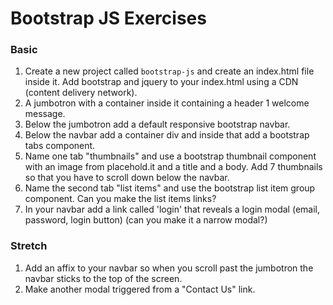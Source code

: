 # Bootstrap JS Exercises

### Basic

1. Create a new project called `bootstrap-js` and create an index.html file inside it. Add bootstrap and jquery to your index.html using a CDN (content delivery network).
1. A jumbotron with a container inside it containing a header 1 welcome message.
1. Below the jumbotron add a default responsive bootstrap navbar.
1. Below the navbar add a container div and inside that add a bootstrap tabs component.
1. Name one tab "thumbnails" and use a bootstrap thumbnail component with an image from placehold.it and a title and a body. Add 7 thumbnails so that you have to scroll down below the navbar.
1. Name the second tab "list items" and use the bootstrap list item group component. Can you make the list items links?
1. In your navbar add a link called 'login' that reveals a login modal (email, password, login button) (can you make it a narrow modal?)

### Stretch

1. Add an affix to your navbar so when you scroll past the jumbotron the navbar sticks to the top of the screen.
1. Make another modal triggered from a "Contact Us" link.
